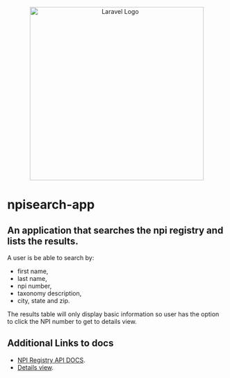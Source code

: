 <p align="center"><a href="https://laravel.com" target="_blank"><img src="https://raw.githubusercontent.com/laravel/art/master/logo-lockup/5%20SVG/2%20CMYK/1%20Full%20Color/laravel-logolockup-cmyk-red.svg" width="400" alt="Laravel Logo"></a></p>

# npisearch-app

## An application that searches the npi registry and lists the results.
A user is be able to search by:
- first name,
- last name,
- npi number,
- taxonomy description,
- city, state and zip.
  
The results table will only display basic information so user has the option to click the NPI number to get to details view.

## Additional Links to docs
- [NPI Registry API DOCS](https://npiregistry.cms.hhs.gov/api-page).
- [Details view](https://npiregistry.cms.hhs.gov/provider-view/{npi}).
